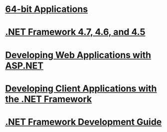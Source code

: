 # [64-bit Applications](64-bit-apps.md)
# [.NET Framework 4.7, 4.6, and 4.5](net-framework-4-7-4-6-and-4-5.md)
# [Developing Web Applications with ASP.NET](developing-web-applications-with-asp-net.md)
# [Developing Client Applications with the .NET Framework](developing-client-applications-with-the-net-framework.md)
# [.NET Framework Development Guide](development-guide.md)
